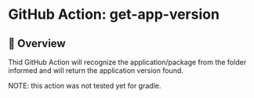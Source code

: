 # GitHub Action: get-app-version

## 📖 Overview
Thid GitHub Action will recognize the application/package from the folder informed and will return the application version found.

NOTE: this action was not tested yet for gradle.
<br>

